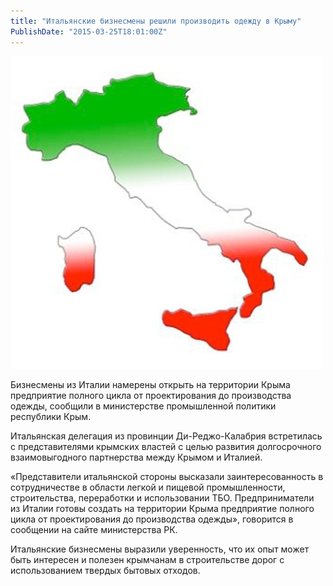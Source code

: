 ```yaml
---
title: "Итальянские бизнесмены решили производить одежду в Крыму" 
PublishDate: "2015-03-25T18:01:00Z" 
--- 
```

 ![](/docs/image/italy.jpg)

Бизнесмены из Италии намерены открыть на территории Крыма предприятие полного цикла от проектирования до производства одежды, сообщили в министерстве промышленной политики республики Крым.




   

Итальянская делегация из провинции Ди-Реджо-Калабрия встретилась с представителями крымских властей с целью развития долгосрочного взаимовыгодного  партнерства между Крымом и Италией. 




&laquo;Представители итальянской стороны высказали заинтересованность в сотрудничестве в области легкой и пищевой промышленности, строительства, переработки  и использовании ТБО. Предприниматели из Италии готовы создать на территории Крыма предприятие полного цикла от проектирования до производства одежды&raquo;,   говорится в сообщении на сайте министерства РК.




Итальянские бизнесмены выразили уверенность, что их опыт может быть интересен и полезен крымчанам в строительстве дорог с использованием твердых бытовых отходов.